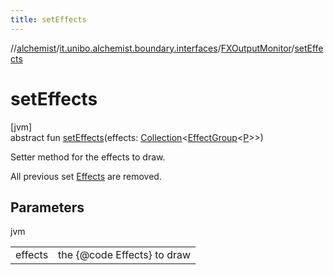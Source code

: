 ```yaml
---
title: setEffects
---
```

//[alchemist](../../../index.html)/[it.unibo.alchemist.boundary.interfaces](../index.html)/[FXOutputMonitor](index.html)/[setEffects](set-effects.html)



# setEffects



[jvm]\
abstract fun [setEffects](set-effects.html)(effects: [Collection](https://docs.oracle.com/javase/8/docs/api/java/util/Collection.html)<[EffectGroup](../../it.unibo.alchemist.boundary.gui.effects/-effect-group/index.html)<[P](../-draw-command/index.html)>>)



Setter method for the effects to draw. 



 All previous set [Effects](../../it.unibo.alchemist.boundary.gui.effects/-effect-f-x/index.html) are removed.



## Parameters


jvm

| | |
|---|---|
| effects | the {@code Effects} to draw |




